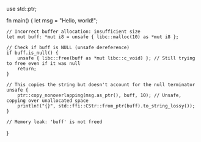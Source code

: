 use std::ptr;

fn main() {
    let msg = "Hello, world!";
    
    // Incorrect buffer allocation: insufficient size
    let mut buff: *mut i8 = unsafe { libc::malloc(10) as *mut i8 };
    
    // Check if buff is NULL (unsafe dereference)
    if buff.is_null() {
        unsafe { libc::free(buff as *mut libc::c_void) }; // Still trying to free even if it was null
        return;
    }

    // This copies the string but doesn't account for the null terminator
    unsafe {
        ptr::copy_nonoverlapping(msg.as_ptr(), buff, 10); // Unsafe, copying over unallocated space
        println!("{}", std::ffi::CStr::from_ptr(buff).to_string_lossy());
    }
    
    // Memory leak: 'buff' is not freed
}